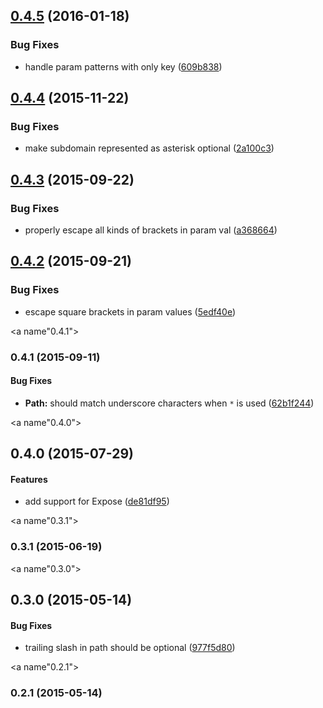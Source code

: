 <a name="0.4.5"></a>
## [0.4.5](https://github.com/fczbkk/UrlMatch/compare/v0.4.4...v0.4.5) (2016-01-18)


### Bug Fixes

* handle param patterns with only key ([609b838](https://github.com/fczbkk/UrlMatch/commit/609b838))



<a name="0.4.4"></a>
## [0.4.4](https://github.com/fczbkk/UrlMatch/compare/v0.4.3...v0.4.4) (2015-11-22)


### Bug Fixes

* make subdomain represented as asterisk optional ([2a100c3](https://github.com/fczbkk/UrlMatch/commit/2a100c3))



<a name="0.4.3"></a>
## [0.4.3](https://github.com/fczbkk/UrlMatch/compare/v0.4.2...v0.4.3) (2015-09-22)


### Bug Fixes

* properly escape all kinds of brackets in param val ([a368664](https://github.com/fczbkk/UrlMatch/commit/a368664))



<a name="0.4.2"></a>
## [0.4.2](https://github.com/fczbkk/UrlMatch/compare/v0.4.1...v0.4.2) (2015-09-21)


### Bug Fixes

* escape square brackets in param values ([5edf40e](https://github.com/fczbkk/UrlMatch/commit/5edf40e))



<a name"0.4.1"></a>
### 0.4.1 (2015-09-11)


#### Bug Fixes

* **Path:** should match underscore characters when `*` is used ([62b1f244](https://github.com/fczbkk/UrlMatch/commit/62b1f244))


<a name"0.4.0"></a>
## 0.4.0 (2015-07-29)


#### Features

* add support for Expose ([de81df95](https://github.com/fczbkk/UrlMatch/commit/de81df95))


<a name"0.3.1"></a>
### 0.3.1 (2015-06-19)


<a name"0.3.0"></a>
## 0.3.0 (2015-05-14)


#### Bug Fixes

* trailing slash in path should be optional ([977f5d80](https://github.com/fczbkk/UrlMatch/commit/977f5d80))


<a name"0.2.1"></a>
### 0.2.1 (2015-05-14)

